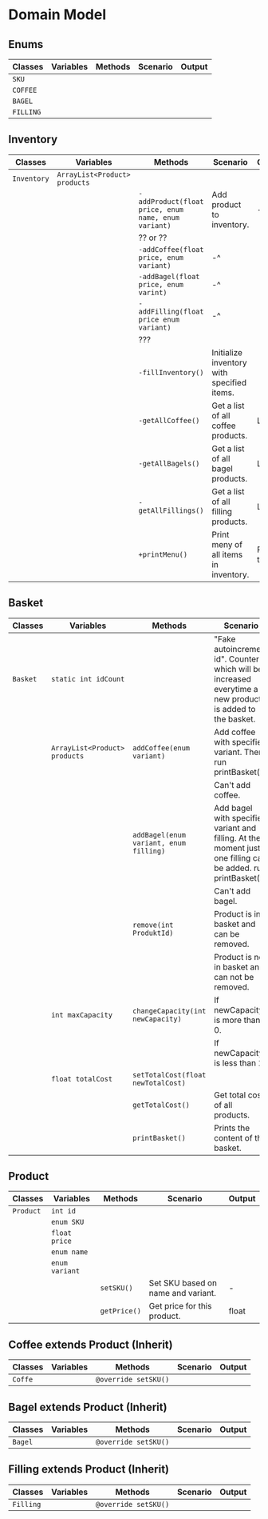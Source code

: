 # Domain Model

## Enums
| Classes   | Variables | Methods | Scenario | Output |
|-----------|-----------|---------|----------|--------|
| `SKU`     |           |         |          |        |
| `COFFEE`  |           |         |          |        |
| `BAGEL`   |           |         |          |        |
| `FILLING` |           |         |          |        |

## Inventory
| Classes     | Variables                     | Methods                                             | Scenario                                   | Output     |
|-------------|-------------------------------|-----------------------------------------------------|--------------------------------------------|------------|
| `Inventory` | `ArrayList<Product> products` |                                                     |                                            |            |
|             |                               | `-addProduct(float price, enum name, enum variant)` | Add product to inventory.                  | -          |
|             |                               | ?? or ??                                            |                                            |            |
|             |                               | `-addCoffee(float price, enum variant)`             | -^                                         |            |
|             |                               | `-addBagel(float price, enum varint)`               | -^                                         |            |
|             |                               | `-addFilling(float price enum variant)`             | -^                                         |            |
|             |                               | ???                                                 |                                            |            |
|             |                               | `-fillInventory()`                                  | Initialize inventory with specified items. |            |
|             |                               | `-getAllCoffee()`                                   | Get a list of all coffee products.         | List       |
|             |                               | `-getAllBagels()`                                   | Get a list of all bagel products.          | List       |
|             |                               | `-getAllFillings()`                                 | Get a list of all filling products.        | List       |
|             |                               | `+printMenu()`                                      | Print meny of all items in inventory.      | Print text |

## Basket
| Classes  | Variables                     | Methods                                | Scenario                                                                                                      | Output          |
|----------|-------------------------------|----------------------------------------|---------------------------------------------------------------------------------------------------------------|-----------------|
| `Basket` | `static int idCount`          |                                        | "Fake autoincrement id". Counter which will be increased everytime a new product is added to the basket.      |                 |
|          | `ArrayList<Product> products` | `addCoffee(enum variant)`              | Add coffee with specified variant. Then run printBasket().                                                    |                 |
|          |                               |                                        | Can't add coffee.                                                                                             | throw exception |
|          |                               | `addBagel(enum variant, enum filling)` | Add bagel with specified variant and filling. At the moment just one filling can be added. run printBasket(). |                 |
|          |                               |                                        | Can't add bagel.                                                                                              | throw exception |
|          |                               | `remove(int ProduktId)`                | Product is in basket and can be removed.                                                                      | Show message    |
|          |                               |                                        | Product is not in basket and can not be removed.                                                              | throw exception |
|          | `int maxCapacity`             | `changeCapacity(int newCapacity)`      | If newCapacity is more than 0.                                                                                | true            |
|          |                               |                                        | If newCapacity is less than 1.                                                                                | false           |
|          | `float totalCost`             | `setTotalCost(float newTotalCost)`     |                                                                                                               |                 |
|          |                               | `getTotalCost()`                       | Get total cost of all products.                                                                               | float           |
|          |                               | `printBasket()`                        | Prints the content of the basket.                                                                             | Print text      |

## Product
| Classes   | Variables      | Methods      | Scenario                           | Output |
|-----------|----------------|--------------|------------------------------------|--------|
| `Product` | `int id`       |              |                                    |        |
|           | `enum SKU`     |              |                                    |        |  
|           | `float price`  |              |                                    |        |
|           | `enum name`    |              |                                    |        |
|           | `enum variant` |              |                                    |        |
|           |                | `setSKU()`   | Set SKU based on name and variant. | -      |
|           |                | `getPrice()` | Get price for this product.        | float  |

## Coffee extends Product (Inherit)
| Classes | Variables | Methods              | Scenario                            | Output |
|---------|-----------|----------------------|-------------------------------------|--------|
| `Coffe` |           | `@override setSKU()` |                                     |        |  

## Bagel extends Product (Inherit)
| Classes | Variables | Methods               | Scenario                            | Output |
|---------|-----------|-----------------------|-------------------------------------|--------|
| `Bagel` |           | `@override setSKU()`  |                                     |        |  

## Filling extends Product (Inherit)
| Classes   | Variables | Methods               | Scenario                            | Output |
|-----------|-----------|-----------------------|-------------------------------------|--------|
| `Filling` |           | `@override setSKU()`  |                                     |        |  


